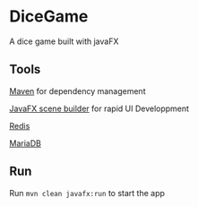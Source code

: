 # DiceGame

A dice game built with javaFX

## Tools

[Maven](https://maven.apache.org/download.cgi) for dependency management

[JavaFX scene builder](https://www.oracle.com/java/technologies/javafxscenebuilder-1x-archive-downloads.html) for rapid UI Developpment

[Redis](https://redis.io/download) 

[MariaDB](https://mariadb.org/download/) 

## Run

Run `mvn clean javafx:run` to start the app